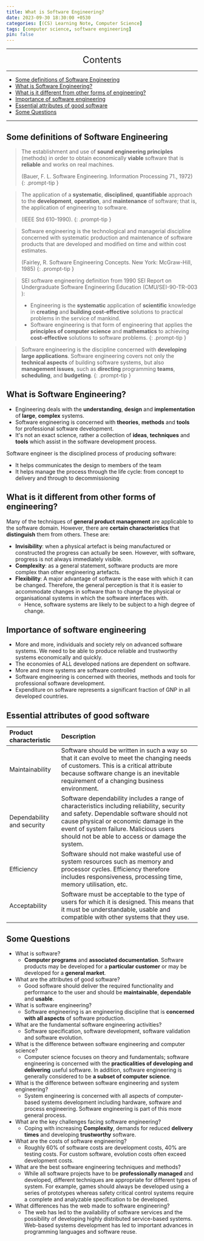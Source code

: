 ```yaml
---
title: What is Software Engineering?
date: 2023-09-30 18:30:00 +0530
categories: [(CS) Learning Note, Computer Science]
tags: [computer science, software engineering]
pin: false
---
```


---
<center><font size='5'> Contents </font></center>

---

<!-- TOC -->
  * [Some definitions of Software Engineering](#some-definitions-of-software-engineering)
  * [What is Software Engineering?](#what-is-software-engineering)
  * [What is it different from other forms of engineering?](#what-is-it-different-from-other-forms-of-engineering)
  * [Importance of software engineering](#importance-of-software-engineering)
  * [Essential attributes of good software](#essential-attributes-of-good-software)
  * [Some Questions](#some-questions)
<!-- TOC -->

---

## Some definitions of Software Engineering

> The establishment and use of **sound engineering principles** (methods) in order to obtain economically **viable** software that is **reliable** and works on real machines. 
> 
> (Bauer, F. L. Software Engineering. Information Processing 71., 1972)
{: .prompt-tip }

> The application of a **systematic**, **disciplined**, **quantifiable** approach to the **development**, **operation**, and **maintenance** of software; that is, the application of engineering to software.
> 
> (IEEE Std 610-1990).
{: .prompt-tip }

> Software engineering is the technological and managerial discipline concerned with systematic production and maintenance of software products that are developed and modified on time and within cost estimates.
> 
> (Fairley, R. Software Engineering Concepts. New York: McGraw-Hill, 1985)
{: .prompt-tip }

> SEI software engineering definition from 1990 SEI Report on Undergraduate Software Engineering Education (CMU/SEI-90-TR-003 ): 
> 
> - Engineering is the **systematic** application of **scientific** knowledge in **creating** and **building cost-effective** solutions to practical problems in the service of mankind.
> - Software engineering is that form of engineering that applies the **principles of computer science** and **mathematics** to achieving **cost-effective** solutions to software problems.
{: .prompt-tip }

>Software engineering is the discipline concerned with **developing large applications**. Software engineering covers not only the **technical aspects** of building software systems, but also **management issues**, such as **directing** programming **teams**, **scheduling**, and **budgeting**.
{: .prompt-tip }

## What is Software Engineering?

- Engineering deals with the **understanding**, **design** and **implementation** of **large**, **complex** systems.
- Software engineering is concerned with **theories**, **methods** and **tools** for professional software development.
- It's not an exact science, rather a collection of **ideas**, **techniques** and **tools** which assist in the software development process.

Software engineer is the disciplined process of producing software:
  - It helps communicates the design to members of the team
  - It helps manage the process through the life cycle: from concept to delivery and through to decommissioning

## What is it different from other forms of engineering?

Many of the techniques of **general product management** are applicable to the software domain. However, there are **certain characteristics** that **distinguish** them from others. These are:

- **Invisibility**: when a physical artefact is being manufactured or constructed the progress can actually be seen. However, with software, progress is not always immediately visible. 
- **Complexity**: as a general statement, software products are more complex than other engineering artefacts.
- **Flexibility**: A major advantage of software is the ease with which it can be changed. Therefore, the general perception is that it is easier to accommodate changes in software than to change the physical or organisational systems in which the software interfaces with.
  - Hence, software systems are likely to be subject to a high degree of change.

## Importance of software engineering

- More and more, individuals and society rely on advanced software systems. We need to be able to produce reliable and  trustworthy systems economically and quickly.
- The economies of ALL developed nations are dependent on software.
- More and more systems are software controlled
- Software engineering is concerned with theories, methods and tools for professional software development.
- Expenditure on software represents a significant fraction of GNP in all developed countries.

## Essential attributes of good software

| Product characteristic     | Description                                                                                                                                                                                                                                                                  |
|:---------------------------|:-----------------------------------------------------------------------------------------------------------------------------------------------------------------------------------------------------------------------------------------------------------------------------|
| Maintainability            | Software should be written in such a way so that it can evolve to meet the changing needs of customers. This is a critical attribute because software change is an inevitable requirement of a changing business environment.                                                |
| Dependability and security | Software dependability includes a range of characteristics including reliability, security and safety. Dependable software should not cause physical or economic damage in the event of system failure. Malicious users should not be able to access or damage the system.   |
| Efficiency                 | Software should not make wasteful use of system resources such as memory and processor cycles. Efficiency therefore includes responsiveness, processing time, memory utilisation, etc.                                                                                       |
| Acceptability              | Software must be acceptable to the type of users for which it is designed. This means that it must be understandable, usable and compatible with other systems that they use.                                                                                                |

## Some Questions

- What is software?
  - **Computer programs** and **associated documentation**. Software products may be developed for a **particular customer** or may be developed for a **general market**.
- What are the attributes of good software? 
  - Good software should deliver the required functionality and performance to the user and should be **maintainable**, **dependable** and **usable**.
- What is software engineering?
  - Software engineering is an engineering discipline that is **concerned with all aspects** of software production.
- What are the fundamental software engineering activities?
  - Software specification, software development, software validation and software evolution.
- What is the difference between software engineering and computer science?
  - Computer science focuses on theory and fundamentals; software engineering is concerned with the **practicalities of developing and delivering** useful software. In addition, software engineering is generally considered to be **a subset of computer science**.
- What is the difference between software engineering and system engineering?
  - System engineering is concerned with all aspects of computer-based systems development including hardware, software and process engineering. Software engineering is part of this more general process.
- What are the key challenges facing software engineering?
  - Coping with increasing **Complexity**, demands for reduced **delivery times** and developing **trustworthy** software.
- What are the costs of software engineering?
  - Roughly 60% of software costs are development costs, 40% are testing costs. For custom software, evolution costs often exceed development costs.
- What are the best software engineering techniques and methods?
  - While all software projects have to be **professionally managed** and developed, different techniques are appropriate for different types of system. For example, games should always be developed using a series of prototypes whereas safety critical control systems require a complete and analyzable specification to be developed.
- What differences has the web made to software engineering?
  - The web has led to the availability of software services and the possibility of developing highly distributed service-based systems. Web-based systems development has led to important advances in programming languages and software reuse.
